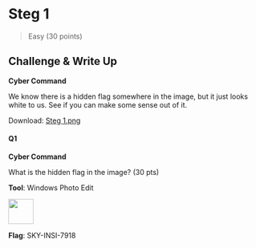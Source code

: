 # Steg 1
> Easy (30 points)

## Challenge & Write Up

**Cyber Command**

We know there is a hidden flag somewhere in the image, but it just looks white to us. See if you can make some sense out of it.

Download: [Steg 1.png](https://github.com/logicoverflow/ncl/blob/main/spring-2022-practice/crypto/steg1/Steg%201.png)

#### Q1

**Cyber Command**

What is the hidden flag in the image? (30 pts)

**Tool**: Windows Photo Edit

<img src="https://github.com/logicoverflow/ncl/blob/main/spring-2022-practice/crypto/steg1/ApplicationFrameHost_126gIDBJls.png" height=50 />

**Flag**: SKY-INSI-7918
